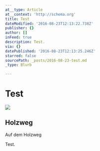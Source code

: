 ```yaml
---
at__type: Article
at__context: 'http://schema.org'
title: Test
dateModified: '2016-08-23T12:13:22.738Z'
publisher: {}
author: []
inFeed: true
description: Test.
via: {}
datePublished: '2016-08-23T12:13:25.246Z'
starred: false
sourcePath: _posts/2016-08-23-test.md
_type: Blurb

---
```

# Test

<article style=""><img src="https://the-grid-user-content.s3-us-west-2.amazonaws.com/08cb201a-4065-4080-b7fb-266c09704e9e.jpg" /><h1>Holzweg</h1><p>Auf dem Holzweg</p></article>

Test.